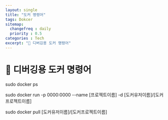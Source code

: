 ```yaml
---
layout: single
title: "도커 명령어"
tags: Dokcer
sitemap:
  changefreq : daily
  priority : 0.5
categories : Tech
excerpt: "📘 디버깅용 도커 명령어"
---
```


# 📘 디버깅용 도커 명령어

sudo docker ps

sudo docker run -p 0000:0000 --name [프로젝트이름] -d [도커유저이름]/[도커프로젝트이름]

sudo docker pull [도커유저이름]/[도커프로젝트이름]





<br>

<br>

<br>

<br>

<br>